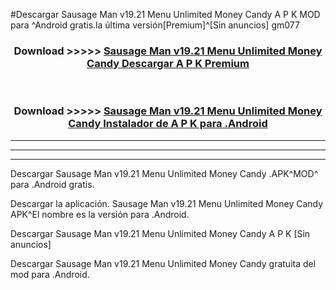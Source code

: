 #Descargar Sausage Man v19.21 Menu Unlimited Money Candy  A P K MOD para ^Android gratis.la última versión[Premium]^[Sin anuncios] gm077



<div align="center">
<h3>Download >>>>> <a href="https://es-web.web.app/?es= Sausage Man v19.21 Menu Unlimited Money Candy ">Sausage Man v19.21 Menu Unlimited Money Candy  Descargar A P K Premium</a></h3><br>

<h3>Download >>>>> <a href="https://es-web.web.app/?es= Sausage Man v19.21 Menu Unlimited Money Candy ">Sausage Man v19.21 Menu Unlimited Money Candy  Instalador de A P K para .Android</a></h3>
</div>


----------------------------------------------------------

----------------------------------------------------------

----------------------------------------------------------

Descargar Sausage Man v19.21 Menu Unlimited Money Candy  .APK^MOD^ para .Android gratis.

Descargar la aplicación. Sausage Man v19.21 Menu Unlimited Money Candy  APK^El nombre es la versión para .Android.

Descargar Sausage Man v19.21 Menu Unlimited Money Candy  A P K [Sin anuncios]

Descargar Sausage Man v19.21 Menu Unlimited Money Candy  gratuita del mod para .Android.